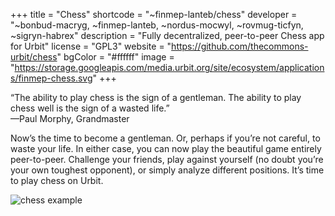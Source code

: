 +++
title = "Chess"
shortcode = "~finmep-lanteb/chess"
developer = "~bonbud-macryg, ~finmep-lanteb, ~nordus-mocwyl, ~rovmug-ticfyn, ~sigryn-habrex"
description = "Fully decentralized, peer-to-peer Chess app for Urbit"
license = "GPL3"
website = "https://github.com/thecommons-urbit/chess"
bgColor = "#ffffff"
image = "https://storage.googleapis.com/media.urbit.org/site/ecosystem/applications/finmep-chess.svg"
+++

“The ability to play chess is the sign of a gentleman. The ability to play chess well is the sign of a wasted life.”  
—Paul Morphy, Grandmaster

Now’s the time to become a gentleman. Or, perhaps if you’re not careful, to waste your life. In either case, you can now play the beautiful game entirely peer-to-peer. Challenge your friends, play against yourself (no doubt you’re your own toughest opponent), or simply analyze different positions. It’s time to play chess on Urbit.

![chess example](https://raw.githubusercontent.com/thecommons-urbit/chess/master/images/urbit-chess-demo.png)
